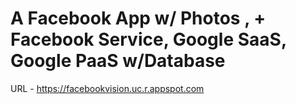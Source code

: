 # A Facebook App w/ Photos , + Facebook Service, Google SaaS, Google PaaS w/Database

URL - https://facebookvision.uc.r.appspot.com
